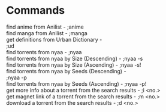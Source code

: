 # Commands
find anime from Anilist - 
;anime <SearchQuery>      
find manga from Anilist - 
;manga <SearchQuery>     
get definitions from Urban Dictionary -  
;ud <SearchQuery>         
find torrents from nyaa - 
;nyaa <SearchQuery>       
find torrents from nyaa by Size (Descending) - 
;nyaa <SearchQuery> -s    
find torrents from nyaa by Size (Ascending) - 
;nyaa <SearchQuery> -s!   
find torrents from nyaa by Seeds (Descending) -  
;nyaa <SearchQuery> -p    
find torrents from nyaa by Seeds (Ascending) - 
;nyaa <SearchQuery> -p!   
get more info about a torrent from the search results - 
;i <no.>  
get magnet link of a torrent from the search results - 
;m <no.>  
download a torrent from the search results - 
;d <no.>  
